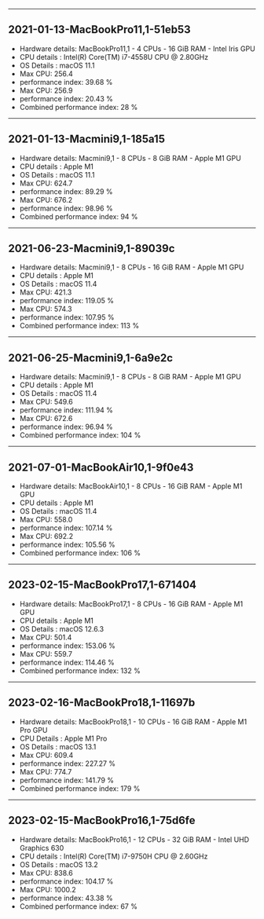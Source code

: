 -----
## 2021-01-13-MacBookPro11,1-51eb53
* Hardware details: MacBookPro11,1 - 4 CPUs - 16 GiB RAM -  Intel Iris GPU
* CPU details     : Intel(R) Core(TM) i7-4558U CPU @ 2.80GHz
* OS Details      : macOS 11.1
* Max CPU: 256.4
* performance index: 39.68 %
* Max CPU: 256.9
* performance index: 20.43 %
* Combined performance index: 28 %
-----
## 2021-01-13-Macmini9,1-185a15
* Hardware details: Macmini9,1 - 8 CPUs - 8 GiB RAM -  Apple M1 GPU
* CPU details     : Apple M1
* OS Details      : macOS 11.1
* Max CPU: 624.7
* performance index: 89.29 %
* Max CPU: 676.2
* performance index: 98.96 %
* Combined performance index: 94 %
-----
## 2021-06-23-Macmini9,1-89039c
* Hardware details: Macmini9,1 - 8 CPUs - 16 GiB RAM -  Apple M1 GPU
* CPU details     : Apple M1
* OS Details      : macOS 11.4
* Max CPU: 421.3
* performance index: 119.05 %
* Max CPU: 574.3
* performance index: 107.95 %
* Combined performance index: 113 %
-----
## 2021-06-25-Macmini9,1-6a9e2c
* Hardware details: Macmini9,1 - 8 CPUs - 8 GiB RAM -  Apple M1 GPU
* CPU details     : Apple M1
* OS Details      : macOS 11.4
* Max CPU: 549.6
* performance index: 111.94 %
* Max CPU: 672.6
* performance index: 96.94 %
* Combined performance index: 104 %
-----
## 2021-07-01-MacBookAir10,1-9f0e43
* Hardware details: MacBookAir10,1 - 8 CPUs - 16 GiB RAM -  Apple M1 GPU
* CPU details     : Apple M1
* OS Details      : macOS 11.4
* Max CPU: 558.0
* performance index: 107.14 %
* Max CPU: 692.2
* performance index: 105.56 %
* Combined performance index: 106 %
-----
## 2023-02-15-MacBookPro17,1-671404
* Hardware details: MacBookPro17,1 - 8 CPUs - 16 GiB RAM -  Apple M1 GPU
* CPU details     : Apple M1
* OS Details      : macOS 12.6.3
* Max CPU: 501.4
* performance index: 153.06 %
* Max CPU: 559.7
* performance index: 114.46 %
* Combined performance index: 132 %
-----
## 2023-02-16-MacBookPro18,1-11697b
* Hardware details: MacBookPro18,1 - 10 CPUs - 16 GiB RAM - Apple M1 Pro GPU
* CPU Details     : Apple M1 Pro
* OS Details      : macOS 13.1
* Max CPU: 609.4
* performance index: 227.27 %
* Max CPU: 774.7
* performance index: 141.79 %
* Combined performance index: 179 %
-----
## 2023-02-15-MacBookPro16,1-75d6fe
* Hardware details: MacBookPro16,1 - 12 CPUs - 32 GiB RAM -  Intel UHD Graphics 630
* CPU details     : Intel(R) Core(TM) i7-9750H CPU @ 2.60GHz
* OS Details      : macOS 13.2
* Max CPU: 838.6
* performance index: 104.17 %
* Max CPU: 1000.2
* performance index: 43.38 %
* Combined performance index: 67 %
